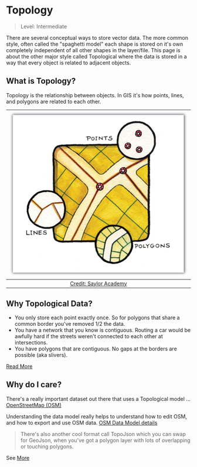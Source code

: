 # Topology

>Level: Intermediate

There are several conceptual ways to store vector data. The more common style, often called the "spaghetti model" each shape is stored on it's own completely independent of all other shapes in the layer/file. This page is about the other major style called Topological where the data is stored in a way that every object is related to adjacent objects.

## What is Topology?

Topology is the relationship between objects. In GIS it's how points, lines, and polygons are related to each other.

| ![](images/point-lines-polygons.jpg)|
| :---: |
| [Credit: Saylor Academy](https://saylordotorg.github.io/) |

## Why Topological Data?

- You only store each point exactly once. So for polygons that share a common border you've removed 1/2 the data.
- You have a network that you know is contiguous. Routing a car would be awfully hard if the streets weren't connected to each other at intersections.
- You have polygons that are contiguous. No gaps at the borders are possible (aka slivers).

[Read More](https://wiki.gis.com/wiki/index.php/Topology)

## Why do I care?

There's a really important dataset out there that uses a Topological model ... [OpenStreetMap (OSM)](https://www.openstreetmap.org)

Understanding the data model really helps to understand how to edit OSM, and how to export and use OSM data. [OSM Data Model details](https://labs.mapbox.com/mapping/osm-data-model/)

> There's also another cool format call TopoJson which you can swap for GeoJson, when you've got a polygon layer with lots of overlapping or touching polygons.


See [More](https://docs.qgis.org/3.22/en/docs/gentle_gis_introduction/topology.html)